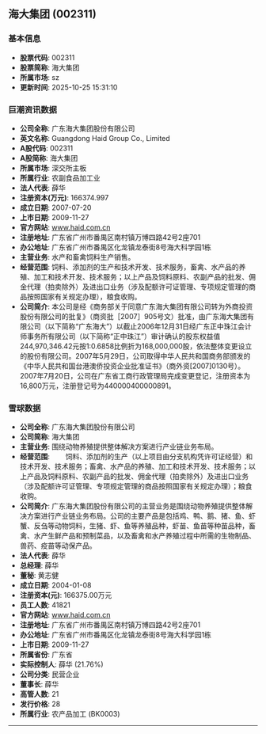 ## 海大集团 (002311)

### 基本信息

- **股票代码**: 002311
- **股票简称**: 海大集团
- **所属市场**: sz
- **更新时间**: 2025-10-25 15:31:10

### 巨潮资讯数据

- **公司全称**: 广东海大集团股份有限公司
- **英文名称**: Guangdong Haid Group Co., Limited
- **A股代码**: 002311
- **A股简称**: 海大集团
- **所属市场**: 深交所主板
- **所属行业**: 农副食品加工业
- **法人代表**: 薛华
- **注册资本(万元)**: 166374.997
- **成立日期**: 2007-07-20
- **上市日期**: 2009-11-27
- **官方网站**: www.haid.com.cn
- **注册地址**: 广东省广州市番禺区南村镇万博四路42号2座701
- **办公地址**: 广东省广州市番禺区化龙镇龙泰街8号海大科学园1栋
- **主营业务**: 水产和畜禽饲料生产销售。
- **经营范围**: 饲料、添加剂的生产和技术开发、技术服务，畜禽、水产品的养殖、加工和技术开发、技术服务；以上产品及饲料原料、农副产品的批发、佣金代理（拍卖除外）及进出口业务（涉及配额许可证管理、专项规定管理的商品按照国家有关规定办理），粮食收购。
- **公司简介**: 本公司是经《商务部关于同意广东海大集团有限公司转为外商投资股份有限公司的批复》（商资批［2007］905号文）批准，由广东海大集团有限公司（以下简称“广东海大”）以截止2006年12月31日经广东正中珠江会计师事务所有限公司（以下简称“正中珠江”）审计确认的股东权益值244,970,346.42元按1:0.6858比例折为168,000,000股，依法整体变更设立的股份有限公司。2007年5月29日，公司取得中华人民共和国商务部颁发的《中华人民共和国台港澳侨投资企业批准证书》（商外资[2007]0130号）。2007年7月20日，公司在广东省工商行政管理局完成变更登记，注册资本为16,800万元，注册登记号为440000400000891。

### 雪球数据

- **公司全称**: 广东海大集团股份有限公司
- **公司简称**: 海大集团
- **主营业务**: 围绕动物养殖提供整体解决方案进行产业链业务布局。
- **经营范围**: 　　饲料、添加剂的生产（以上项目由分支机构凭许可证经营）和技术开发、技术服务；畜禽、水产品的养殖、加工和技术开发、技术服务；以上产品及饲料原料、农副产品的批发、佣金代理（拍卖除外）及进出口业务（涉及配额许可证管理、专项规定管理的商品按照国家有关规定办理）；粮食收购。
- **公司简介**: 广东海大集团股份有限公司的主营业务是围绕动物养殖提供整体解决方案进行产业链业务布局。公司的主要产品是包括鸡、鸭、鹅、猪、鱼、虾蟹、反刍等动物饲料，生猪、虾、鱼等养殖品种，虾苗、鱼苗等种苗品种，畜禽、水产生鲜产品和预制菜品，以及畜禽和水产养殖过程中所需的生物制品、兽药、疫苗等动保产品。
- **法人代表**: 薛华
- **总经理**: 薛华
- **董秘**: 黄志健
- **成立日期**: 2004-01-08
- **注册资本(元)**: 166375.00万元
- **员工人数**: 41821
- **官方网站**: www.haid.com.cn
- **注册地址**: 广东省广州市番禺区南村镇万博四路42号2座701
- **办公地址**: 广东省广州市番禺区化龙镇龙泰街8号海大科学园1栋
- **上市日期**: 2009-11-27
- **所属省份**: 广东省
- **实际控制人**: 薛华 (21.76%)
- **公司分类**: 民营企业
- **董事长**: 薛华
- **高管人数**: 21
- **发行价格**: 28
- **所属行业**: 农产品加工 (BK0003)

---